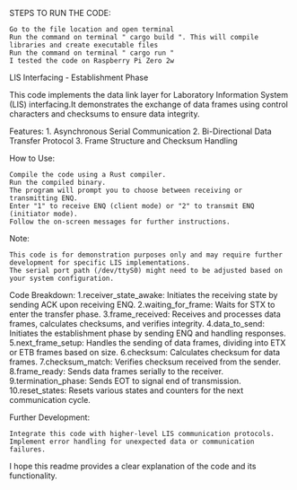 STEPS TO RUN THE CODE:

    Go to the file location and open terminal
    Run the command on terminal " cargo build ". This will compile libraries and create executable files
    Run the command on terminal " cargo run "
    I tested the code on Raspberry Pi Zero 2w

LIS Interfacing - Establishment Phase

This code implements the data link layer for Laboratory Information System (LIS) interfacing.It demonstrates the exchange of data frames using control characters and checksums to ensure data integrity. 

Features:
	1. Asynchronous Serial Communication
	2. Bi-Directional Data Transfer Protocol
	3. Frame Structure and Checksum Handling
	
How to Use:

    Compile the code using a Rust compiler.
    Run the compiled binary.
    The program will prompt you to choose between receiving or transmitting ENQ.
    Enter "1" to receive ENQ (client mode) or "2" to transmit ENQ (initiator mode).
    Follow the on-screen messages for further instructions.

Note:

    This code is for demonstration purposes only and may require further development for specific LIS implementations.
    The serial port path (/dev/ttyS0) might need to be adjusted based on your system configuration.

Code Breakdown:
	1.receiver_state_awake: Initiates the receiving state by sending ACK upon receiving ENQ.
	2.waiting_for_frame: Waits for STX to enter the transfer phase.
	3.frame_received: Receives and processes data frames, calculates checksums, and verifies integrity.
	4.data_to_send: Initiates the establishment phase by sending ENQ and handling responses.
	5.next_frame_setup: Handles the sending of data frames, dividing into ETX or ETB frames based on size.
	6.checksum: Calculates checksum for data frames.
	7.checksum_match: Verifies checksum received from the sender.
	8.frame_ready: Sends data frames serially to the receiver.
	9.termination_phase: Sends EOT to signal end of transmission.
	10.reset_states: Resets various states and counters for the next communication cycle.

Further Development:

    Integrate this code with higher-level LIS communication protocols.
    Implement error handling for unexpected data or communication failures.

I hope this readme provides a clear explanation of the code and its functionality.
